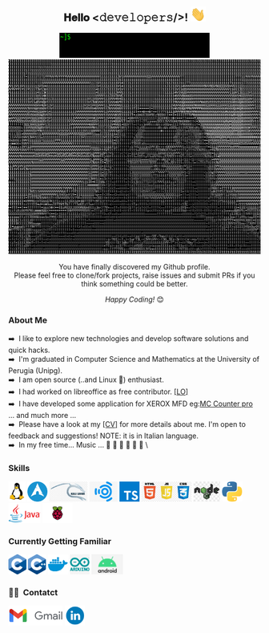 <div align="center">
<h2> 𝐇𝐞𝐥𝐥𝐨 <𝚍𝚎𝚟𝚎𝚕𝚘𝚙𝚎𝚛𝚜/>! <img src="./img/personal/Hi.gif" width="30px"> </h2>
</div>

<div align="center" width="50">

<img src="./img/personal/welcome_giacco.gif" alt="Welcome!" width="300" height="50"/>

</div>

<div align="center"> 
  <img src="./img/personal/giacco.gif" alt="Giacco!" width="600"/> <br>
  
You have finally discovered my Github profile. <br>
Please feel free to clone/fork projects, raise issues and submit PRs if you think something could be better. <br>

<i>Happy Coding!</i> 😊

</div>

### About Me

:arrow_right: &nbsp;I like to explore new technologies and develop software solutions and quick hacks.\
:arrow_right: &nbsp;I'm graduated in Computer Science and Mathematics at the University of Perugia (Unipg).\
:arrow_right: &nbsp;I am open source (..and Linux :penguin:) enthusiast.\
:arrow_right: &nbsp;I had worked on libreoffice as free contributor. <a href="https://github.com/giacco/giacco/blob/main/img/personal/Filippo%20giacche%CC%80.pdf">[LO]</a> \
:arrow_right: &nbsp;I have developed some application for XEROX MFD eg:<a href="https://appgallery.services.xerox.com/#!/home/app-details/3741a1da-0a7f-44ba-a662-87ccaaaa6cb8">MC Counter pro</a> ... and much more ... \
:arrow_right: &nbsp;Please have a look at my <a href="https://github.com/giacco/giacco/blob/main/img/personal/Filippo%20giacche%CC%80.pdf">[CV]</a> for more details about me. I'm open to feedback and suggestions! NOTE: it is in Italian language.\
:arrow_right: &nbsp;In my free time... Music ... :musical_note: :musical_keyboard: :musical_score: :guitar: :guitar: :metal: \


### Skills 
<code><a href="https://www.kernel.org/"><img height="40" src="./img/external_logo/linux.png" alt="linux logo" /></a></code>
<code><a href="https://archlinux.org/"><img height="40" src="./img/external_logo/archlinux-512.png" alt="arch linux logo" /></a></code>
<code><a href="https://www.kali.org/"><img height="40" src="./img/external_logo/kali.png" alt="kali linux logo" /></a></code>
<code><a href="https://ubuntustudio.org/"><img height="40" src="./img/external_logo/ubuntu-Studio.jpg" alt="ubuntu studio linux logo" /></a></code>
<code><a href="https://www.typescriptlang.org/"><img height="40" src="./img/external_logo/typescript-seeklogo.com.svg" alt="ts logo" /></a></code>
<code><a href="https://www.javascript.com/"><img height="40" src="./img/external_logo/frontEnd.jpg" alt="js logo" /></a></code>
<code><a href="https://nodejs.org/en/"><img height="40" src="./img/external_logo/node-js.jpg" alt="nodejs logo" /></a></code>
<code><a href="https://www.python.org/"><img height="40" src="./img/external_logo/python-seeklogo.com.svg" alt="python logo" /></a></code>
<code><a href="https://www.java.com/en/"><img height="40" src="./img/external_logo/Java-Logo.png" alt="python logo" /></a></code>
<code><a href="https://www.raspberrypi.org/"><img height="40" src="./img/external_logo/Raspberry.png" alt="raspberry logo" /></a></code>

### Currently Getting Familiar
<code><a href="https://www.cprogramming.com/"><img height="40" src="./img/external_logo/C.png" alt="c logo" /></a></code>
<code><a href="https://www.cprogramming.com/"><img height="40" src="./img/external_logo/cpp.png" alt="c++ logo" /></a></code>
<code><a href="https://www.docker.com/"><img height="40" src="./img/external_logo/docker.png" alt="doker logo" /></a></code>
<code><a href="https://www.arduino.cc/"><img height="40" src="./img/external_logo/arduino-logo.png" alt="arduino logo" /></a></code>
<code><a href="https://developer.android.com/"><img height="40" src="./img/external_logo/android.jpg" alt="python logo" /></a></code>



### 🤝🏻 &nbsp;Contatct


<code><a href="mailto:filippo.giacche@gmail.com"><img height="40" src="./img/external_logo/logo_gmail_lockup_default_1x_r2.png" alt="gmail" /></a></code>
<code><a href="https://www.linkedin.com/in/filippo-giacch%C3%A8-37064717b/"><img height="40" src="./img/external_logo/linkedin-logo.png" alt="linkedin" /></a></code>


